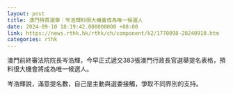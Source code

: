 ```yaml
---
layout: post
title: 澳門特首選舉｜岑浩輝料很大機會成為唯一候選人
date: 2024-09-10 18:19:42.000000000 +08:00
link: https://news.rthk.hk/rthk/ch/component/k2/1770098-20240910.htm
categories: rthk
---
```


澳門前終審法院院長岑浩輝，今早正式遞交383張澳門行政長官選舉提名表格，預料很大機會將成為唯一候選人。

岑浩輝說，滿意提名數，自己是主動與選委接觸，爭取不同界別的支持。
